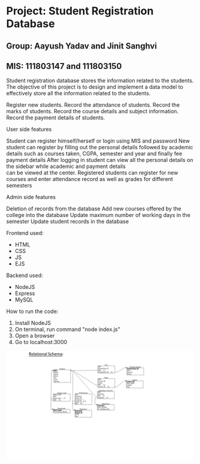 # Project: Student Registration Database

## Group: Aayush Yadav and Jinit Sanghvi
## MIS: 111803147 and 111803150

   Student registration database stores the information related to the students.
   The objective of this project is to design and implement a data model to effectively store all the information related to the students.   

   Register new students.
   Record the attendance of students.
   Record the marks of students.
   Record the course details and subject information.
   Record the payment details of students.

   User side features

   Student can register himself/herself or login using MIS and password
   New student can register by filling out the personal details followed by academic details such as courses taken,
   CGPA, semester and year and finally fee payment details
   After logging in student can view all the personal details on the sidebar while academic and payment details    
   can be viewed at the center.
   Registered students can register for new courses and enter attendance record as well as grades for different    semesters  

   Admin side features

   Deletion of records from the database
   Add new courses offered by the college into the database
   Update maximum number of working days in the semester
   Update student records in the database

   Frontend used:
   
   <ul>
      <li>HTML</li>
      <li>CSS</li>
      <li>JS</li>
      <li>EJS</li>
   </ul>
   
   Backend used: 
   <ul>
      <li>NodeJS</li>
      <li>Express</li>
      <li>MySQL</li>
   </ul>
   
   How to run the code:
   <ol>
      <li>Install NodeJS</li>
      <li>On terminal, run command "node index.js"</li>
      <li>Open a browser</li>
      <li>Go to localhost:3000</li>
   </ol>
  
   ![Relational_Schema](snapshots/Relational_schema.png)

